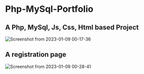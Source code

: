 # Php-MySql-Portfolio
## A Php, MySql, Js, Css, Html based Project

![Screenshot from 2023-01-09 00-17-36](https://user-images.githubusercontent.com/46927702/211222241-af99e315-8394-4b72-9757-392259d66122.png)

## A registration page

![Screenshot from 2023-01-09 00-28-41](https://user-images.githubusercontent.com/46927702/211222344-813bfd18-5dad-4f5d-a036-1a928a4ff8d8.png)
   
   
   
   
